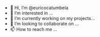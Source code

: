 - 👋 Hi, I’m @euricocatumbela
- 👀 I’m interested in ...
- 🌱 I’m currently working on my projects...
- 💞️ I’m looking to collaborate on ...
- 📫 How to reach me ...

<!---
euricocatumbela/euricocatumbela is a ✨ special ✨ repository because its `README.md` (this file) appears on your GitHub profile.
You can click the Preview link to take a look at your changes.
--->

